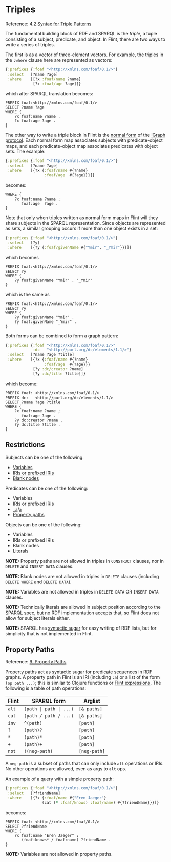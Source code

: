 # Triples

Reference: [4.2 Syntax for Triple Patterns](https://www.w3.org/TR/sparql11-query/#QSynTriples)

The fundamental building block of RDF and SPARQL is the _triple_, a tuple consisting of a subject, predicate, and object. In Flint, there are two ways to write a series of triples.

The first is as a vector of three-element vectors. For example, the triples in the `:where` clause here are represented as vectors:
```clojure
{:prefixes {:foaf "<http://xmlns.com/foaf/0.1/>"}
 :select   [?name ?age]
 :where    [[?x :foaf/name ?name]
            [?x :foaf/age ?age]]}
```
which after SPARQL translation becomes:
```sparql
PREFIX foaf:<http://xmlns.com/foaf/0.1/>
SELECT ?name ?age
WHERE {
    ?x foaf:name ?name .
    ?x foaf:age ?age .
}
```

The other way to write a triple block in Flint is the [normal form](https://github.com/ont-app/igraph#normal-form) of the [IGraph protocol](https://github.com/ont-app/igraph). Each normal form map associates subjects with predicate-object maps, and each predicate-object map associates predicates with object sets. The example:
```clojure
{:prefixes {:foaf "<http://xmlns.com/foaf/0.1/>"}
 :select   [?name ?age]
 :where    [{?x {:foaf/name #{?name}
                 :foaf/age  #{?age}}}]}
```
becomes:
```sparql
WHERE {
    ?x foaf:name ?name ;
       foaf:age  ?age .
}
```

Note that only when triples written as normal form maps in Flint will they share subjects in the SPARQL representation. Since objects are represented as sets, a similar grouping occurs if more than one object exists in a set:
```clojure
{:prefixes {:foaf "<http://xmlns.com/foaf/0.1/>"}
 :select   [?y]
 :where    [{?y {:foaf/givenName #{"Ymir", "_Ymir"}}}]}
```
which becomes
```sparql
PREFIX foaf:<http://xmlns.com/foaf/0.1/>
SELECT ?y
WHERE {
    ?y foaf:givenName "Ymir" , "_Ymir"
}
```
which is the same as
```sparql
PREFIX foaf:<http://xmlns.com/foaf/0.1/>
SELECT ?y
WHERE {
    ?y foaf:givenName "Ymir" .
    ?y foaf:givenName "_Ymir" .
}
```

Both forms can be combined to form a graph pattern:
```clojure
{:prefixes {:foaf "<http://xmlns.com/foaf/0.1/>"
            :dc   "<http://purl.org/dc/elements/1.1/>"}
 :select   [?name ?age ?title]
 :where    [{?x {:foaf/name #{?name}
                 :foaf/age  #{?age}}}
            [?y :dc/creator ?name]
            [?y :dc/title ?title]]}
```
which become:
```sparql
PREFIX foaf: <http://xmlns.com/foaf/0.1/>
PREFIX dc:   <http://purl.org/dc/elements/1.1/>
SELECT ?name ?age ?title
WHERE {
    ?x foaf:name ?name ;
       foaf:age ?age .
    ?y dc:creator ?name .
    ?y dc:title ?title .
}
```

## Restrictions

Subjects can be one of the following:
- [Variables](axiom.md#variables)
- [IRIs or prefixed IRIs](axiom.md#iris)
- [Blank nodes](axiom.md#blank-nodes)

Predicates can be one of the following:
- Variables
- IRIs or prefixed IRIs
- [`:a`](axiom.md#a)/[`a`](axiom.md#a)
- [Property paths](triple.md#property-paths)

Objects can be one of the following:
- Variables
- IRIs or prefixed IRIs
- Blank nodes
- [Literals](axiom.md#literals)

**NOTE:** Property paths are not allowed in triples in `CONSTRUCT` clauses, nor in `DELETE` and `INSERT DATA` clauses.

**NOTE:** Blank nodes are not allowed in triples in `DELETE` clauses (including `DELETE WHERE` and `DELETE DATA`).

**NOTE:** Variables are not allowed in triples in `DELETE DATA` OR `INSERT DATA` clauses.

**NOTE:** Technically literals are allowed in subject position according to the SPARQL spec, but no RDF implementation accepts that, so Flint does not allow for subject literals either.

**NOTE:** SPARQL has [syntactic sugar](https://www.w3.org/TR/sparql11-query/#collections) for easy writing of RDF lists, but for simplicity that is not implemented in Flint.

## Property Paths

Reference: [9. Property Paths](https://www.w3.org/TR/sparql11-query/#propertypaths)

Property paths act as syntactic sugar for predicate sequences in RDF graphs. A property path in Flint is an IRI (including `:a`) or a list of the form `(op path ...)`; this is similar to Clojure functions or [Flint expressions](expr.md). The following is a table of path operations:

| Flint | SPARQL form | Arglist
| --- | --- | ---
| `alt` | `(path \| path \| ...)` | `[& paths]`
| `cat` | `(path / path / ...)` | `[& paths]`
| `inv` | `^(path)` | `[path]`
| `?` | `(path)?` | `[path]`
| `*` | `(path)*` | `[path]`
| `+` | `(path)+` | `[path]`
| `not` | `!(neg-path)` | `[neg-path]`

A `neg-path` is a subset of paths that can only include `alt` operations or IRIs. No other operations are allowed, even as args to `alt` ops.

An example of a query with a simple property path:
```clojure
{:prefixes {:foaf "<http://xmlns.com/foaf/0.1/>"}
 :select   [?friendName]
 :where    [{?x {:foaf/name #{"Eren Jaeger"}
                (cat (* :foaf/knows) :foaf/name) #{?friendName}}}]}
```
becomes:
```sparql
PREFIX foaf: <http://xmlns.com/foaf/0.1/>
SELECT ?friendName
WHERE {
    ?x foaf:name "Eren Jaeger" ;
       (foaf:knows* / foaf:name) ?friendName .
}
```

**NOTE:** Variables are not allowed in property paths.
